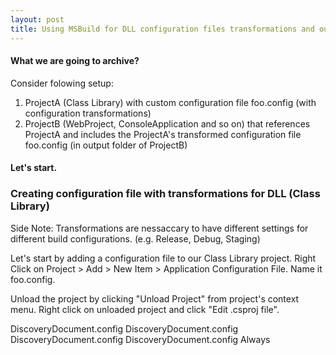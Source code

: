 ```yaml
---
layout: post
title: Using MSBuild for DLL configuration files transformations and output to referencing projects
---
```


#### What we are going to archive?

Consider folowing setup:

1. ProjectA (Class Library) with custom configuration file foo.config (with configuration transformations)
2. ProjectB (WebProject, ConsoleApplication and so on) that references ProjectA and includes the ProjectA's transformed configuration file foo.config (in output folder of ProjectB)

#### Let's start.

### Creating configuration file with transformations for DLL (Class Library)

Side Note: Transformations are nessaccary to have different settings for different build configurations. (e.g. Release, Debug, Staging)

Let's start by adding a configuration file to our Class Library project. Right Click on Project > Add > New Item > Application Configuration File. Name it foo.config.

Unload the project by clicking "Unload Project" from project's context menu. Right click on unloaded project and click "Edit .csproj file".

  <ItemGroup>
    <None Include="DiscoveryDocument.config">
    </None>
    <None Include="DiscoveryDocument.Debug.config">
      <DependentUpon>DiscoveryDocument.config</DependentUpon>
    </None>
    <None Include="DiscoveryDocument.Release.config">
      <DependentUpon>DiscoveryDocument.config</DependentUpon>
    </None>
    <None Include="DiscoveryDocument.Staging.config">
      <DependentUpon>DiscoveryDocument.config</DependentUpon>
    </None>
    <None Include="packages.config" />
  </ItemGroup>
  
<UsingTask TaskName="TransformXml" AssemblyFile="$(MSBuildExtensionsPath32)\Microsoft\VisualStudio\v$(VisualStudioVersion)\Web\Microsoft.Web.Publishing.Tasks.dll" />
  <Target Name="BeforeBuild">
    <MakeDir Directories="config"/>
    <TransformXml Source="DiscoveryDocument.config" Destination="config\DiscoveryDocument.config" Transform="DiscoveryDocument.$(Configuration).config" />
  </Target>


  <ItemGroup>
    <!--Generate the lsit of content generated by MyCustomTask -->
    <Content Include="config\DiscoveryDocument.config">
      <Link>DiscoveryDocument.config</Link>
      <CopyToOutputDirectory>Always</CopyToOutputDirectory>
    </Content>
  </ItemGroup>

